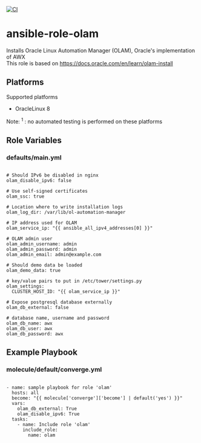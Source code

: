 [![CI](https://github.com/de-it-krachten/ansible-role-olam/workflows/CI/badge.svg?event=push)](https://github.com/de-it-krachten/ansible-role-olam/actions?query=workflow%3ACI)


# ansible-role-olam

Installs Oracle Linux Automation Manager (OLAM), Oracle's implementation of AWX<br>
This role is based on https://docs.oracle.com/en/learn/olam-install<br>


## Platforms

Supported platforms

- OracleLinux 8

Note:
<sup>1</sup> : no automated testing is performed on these platforms

## Role Variables
### defaults/main.yml
<pre><code>
# Should IPv6 be disabled in nginx
olam_disable_ipv6: false

# Use self-signed certificates
olam_ssc: true

# Location where to write installation logs
olam_log_dir: /var/lib/ol-automation-manager

# IP address used for OLAM
olam_service_ip: "{{ ansible_all_ipv4_addresses[0] }}"

# OLAM admin user
olam_admin_username: admin
olam_admin_password: admin
olam_admin_email: admin@example.com

# Should demo data be loaded
olam_demo_data: true

# key/value pairs to put in /etc/tower/settings.py
olam_settings:
  CLUSTER_HOST_ID: "{{ olam_service_ip }}"

# Expose postgresql database externally
olam_db_external: false

# database name, username and password
olam_db_name: awx
olam_db_user: awx
olam_db_password: awx
</pre></code>



## Example Playbook
### molecule/default/converge.yml
<pre><code>
- name: sample playbook for role 'olam'
  hosts: all
  become: "{{ molecule['converge']['become'] | default('yes') }}"
  vars:
    olam_db_external: True
    olam_disable_ipv6: True
  tasks:
    - name: Include role 'olam'
      include_role:
        name: olam
</pre></code>

